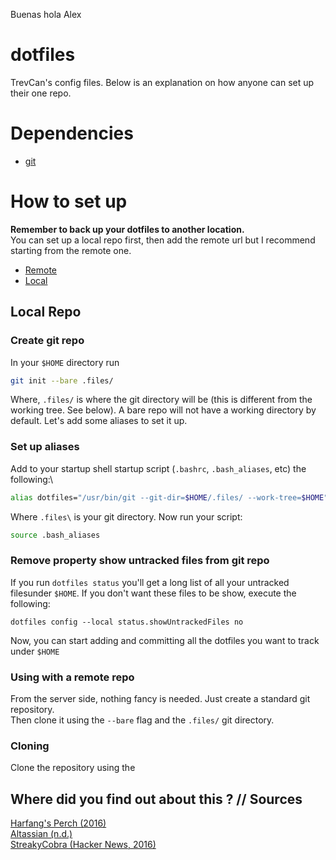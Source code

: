 Buenas  hola Alex



# dotfiles
TrevCan's config files. Below is an explanation on how anyone can set up their one repo.

# Dependencies
- [git](https://git-scm.com/downloads)

# How to set up
**Remember to back up your dotfiles to another location.**\
You can set up a local repo first, then add the remote url but I recommend starting from the remote one.
- [Remote](#Creating-the-remote-repo)
- [Local](#local-repo)

## Local Repo

### Create git repo
In your `$HOME` directory run
```bash
git init --bare .files/
```

Where, `.files/` is where the git directory will be (this is different from the working tree. See below). A bare repo will not have a working directory by default. Let's add some aliases to set it up.

### Set up aliases
Add to your startup shell startup script (`.bashrc`, `.bash_aliases`, etc) the following:\
```bash
alias dotfiles="/usr/bin/git --git-dir=$HOME/.files/ --work-tree=$HOME"
```

Where  `.files\` is your git directory. Now run your script:
```bash
source .bash_aliases
```

### Remove property show untracked files from git repo
If you run `dotfiles status` you'll get a long list of all your untracked filesunder `$HOME`. If you don't want these files to be show, execute the following:
```
dotfiles config --local status.showUntrackedFiles no
```

Now, you can start adding and committing all the dotfiles you want to track under `$HOME`




### Using with a remote repo
From the server side, nothing fancy is needed. Just create a standard git repository.\
Then clone it using the `--bare` flag and the `.files/` git directory.


### Cloning
Clone the repository using the

## Where did you find out about this ? // Sources
   [Harfang's Perch (2016)](https://harfangk.github.io/2016/09/18/manage-dotfiles-with-a-git-bare-repository.html)\
   [Altassian (n.d.)](https://www.atlassian.com/git/tutorials/dotfiles)\
   [StreakyCobra (Hacker News, 2016)](https://news.ycombinator.com/item?id=11071754)

